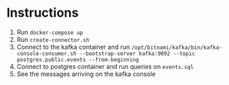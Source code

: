 # Instructions
1. Run `docker-compose up`
2. Run `create-connector.sh`
3. Connect to the kafka container and run `/opt/bitnami/kafka/bin/kafka-console-consumer.sh --bootstrap-server kafka:9092 --topic postgres.public.events --from-beginning`
4. Connect to postgres container and run queries on `events.sql`
5. See the messages arriving on the kafka console
